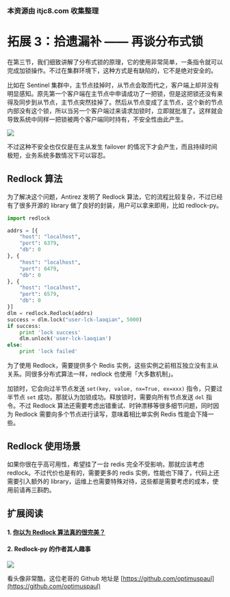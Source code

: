 ### 本资源由 itjc8.com 收集整理
# 拓展 3：拾遗漏补 —— 再谈分布式锁

在第三节，我们细致讲解了分布式锁的原理，它的使用非常简单，一条指令就可以完成加锁操作。不过在集群环境下，这种方式是有缺陷的，它不是绝对安全的。

比如在 Sentinel 集群中，主节点挂掉时，从节点会取而代之，客户端上却并没有明显感知。原先第一个客户端在主节点中申请成功了一把锁，但是这把锁还没有来得及同步到从节点，主节点突然挂掉了。然后从节点变成了主节点，这个新的节点内部没有这个锁，所以当另一个客户端过来请求加锁时，立即就批准了。这样就会导致系统中同样一把锁被两个客户端同时持有，不安全性由此产生。

![](https://user-gold-cdn.xitu.io/2018/7/16/164a15b65d4cd15a?w=738&h=313&f=png&s=29799)

不过这种不安全也仅仅是在主从发生 failover 的情况下才会产生，而且持续时间极短，业务系统多数情况下可以容忍。

## Redlock 算法

为了解决这个问题，Antirez 发明了 Redlock 算法，它的流程比较复杂，不过已经有了很多开源的 library 做了良好的封装，用户可以拿来即用，比如 redlock-py。

```py
import redlock

addrs = [{
    "host": "localhost",
    "port": 6379,
    "db": 0
}, {
    "host": "localhost",
    "port": 6479,
    "db": 0
}, {
    "host": "localhost",
    "port": 6579,
    "db": 0
}]
dlm = redlock.Redlock(addrs)
success = dlm.lock("user-lck-laoqian", 5000)
if success:
    print 'lock success'
    dlm.unlock('user-lck-laoqian')
else:
    print 'lock failed'
```
为了使用 Redlock，需要提供多个 Redis 实例，这些实例之前相互独立没有主从关系。同很多分布式算法一样，redlock 也使用「大多数机制」。

加锁时，它会向过半节点发送 `set(key, value, nx=True, ex=xxx)` 指令，只要过半节点 `set` 成功，那就认为加锁成功。释放锁时，需要向所有节点发送 `del` 指令。不过 Redlock 算法还需要考虑出错重试、时钟漂移等很多细节问题，同时因为 Redlock 需要向多个节点进行读写，意味着相比单实例 Redis 性能会下降一些。

## Redlock 使用场景

如果你很在乎高可用性，希望挂了一台 redis 完全不受影响，那就应该考虑 redlock。不过代价也是有的，需要更多的 redis 实例，性能也下降了，代码上还需要引入额外的 library，运维上也需要特殊对待，这些都是需要考虑的成本，使用前请再三斟酌。

## 扩展阅读

#### 1. [你以为 Redlock 算法真的很完美？](http://martin.kleppmann.com/2016/02/08/how-to-do-distributed-locking.html)
#### 2. Redlock-py 的作者其人趣事

![](https://user-gold-cdn.xitu.io/2018/7/16/164a1a0f66dcffb2?w=211&h=211&f=jpeg&s=8166)

看头像非常酷，这位老哥的 Github 地址是 [https://github.com/optimuspaul](https://github.com/optimuspaul)